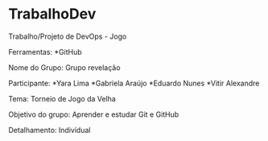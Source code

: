 # TrabalhoDev
Trabalho/Projeto de DevOps - Jogo

Ferramentas:
*GitHub

Nome do Grupo: Grupo revelação

Participante:
  *Yara Lima
  *Gabriela Araújo
  *Eduardo Nunes
  *Vitir Alexandre

Tema: Torneio de Jogo da Velha

Objetivo do grupo: Aprender e estudar Git e GitHub

Detalhamento: Indivídual
